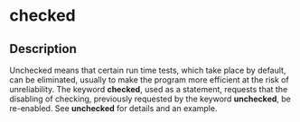 
# checked

## Description
Unchecked means that certain run time tests, which take place by default, can be eliminated, usually to make the program more efficient at the risk of unreliability. The keyword **checked**, used as a statement, requests that the disabling of checking, previously requested by the keyword **unchecked**, be re-enabled. See **unchecked** for details and an example.

